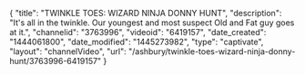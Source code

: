 {
    "title": "TWINKLE TOES: WIZARD NINJA DONNY HUNT",
    "description": "It's all in the twinkle. Our youngest and most suspect Old and Fat guy goes at it.",
    "channelid": "3763996",
    "videoid": "6419157",
    "date_created": "1444061800",
    "date_modified": "1445273982",
    "type": "captivate",
    "layout": "channelVideo",
    "url": "\/ashbury\/twinkle-toes-wizard-ninja-donny-hunt\/3763996-6419157"
}